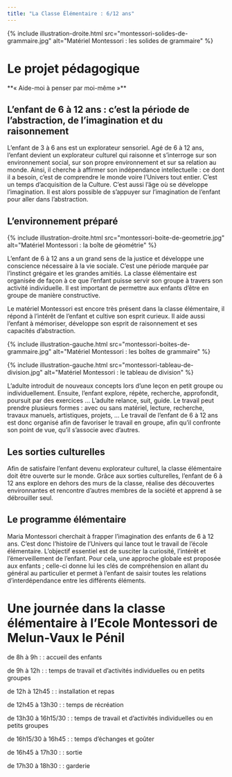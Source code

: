 ```yaml
---
title: "La Classe Élémentaire : 6/12 ans"
---
```


{% include illustration-droite.html src="montessori-solides-de-grammaire.jpg" alt="Matériel Montessori : les solides de grammaire" %}

# Le projet pédagogique

<p class="rose centre">
**« Aide-moi à penser par moi-même »**
</p>

## L’enfant de 6 à 12 ans : c’est la période de l’abstraction, de l’imagination et du raisonnement

L’enfant de 3 à 6 ans est un explorateur sensoriel. Agé de 6 à 12 ans, l’enfant devient un explorateur culturel qui raisonne et s’interroge sur son environnement social, sur son propre environnement et sur sa relation au monde. Ainsi, il cherche à affirmer son indépendance intellectuelle : ce dont il a besoin, c’est de comprendre le monde voire l’Univers tout entier. C’est un temps d’acquisition de la Culture.
C’est aussi l’âge où se développe l’imagination. Il est alors possible de s’appuyer sur l’imagination de l’enfant pour aller dans l’abstraction.

## L’environnement préparé

{% include illustration-droite.html src="montessori-boite-de-geometrie.jpg" alt="Matériel Montessori : la boîte de géométrie" %}

L’enfant de 6 à 12 ans a un grand sens de la justice et développe une conscience nécessaire à la vie sociale. C’est une période marquée par l’instinct grégaire et les grandes amitiés.
La classe élémentaire est organisée de façon à ce que l’enfant puisse servir son groupe à travers son activité individuelle. Il est important de permettre aux enfants d’être en groupe de manière constructive.

Le matériel Montessori est encore très présent dans la classe élémentaire, il répond à l’intérêt de l’enfant et cultive son esprit curieux. Il aide aussi l’enfant à mémoriser, développe son esprit de raisonnement et ses capacités d’abstraction.

{% include illustration-gauche.html src="montessori-boites-de-grammaire.jpg" alt="Matériel Montessori : les boîtes de grammaire" %}

{% include illustration-gauche.html src="montessori-tableau-de-division.jpg" alt="Matériel Montessori : le tableau de division" %}

<div class="clearfix"></div>

L’adulte introduit de nouveaux concepts lors d’une leçon en petit groupe ou individuellement. Ensuite, l’enfant explore, répète, recherche, approfondit, poursuit par des exercices … L’adulte relance, suit, guide. Le travail peut prendre plusieurs formes : avec ou sans matériel, lecture, recherche, travaux manuels, artistiques, projets, …
Le travail de l’enfant de 6 à 12 ans est donc organisé afin de favoriser le travail en groupe, afin qu’il confronte son point de vue, qu’il s’associe avec d’autres.

## Les sorties culturelles

Afin de satisfaire l’enfant devenu explorateur culturel, la classe élémentaire doit être ouverte sur le monde. Grâce aux sorties culturelles, l’enfant de 6 à 12 ans explore en dehors des murs de la classe, réalise des découvertes environnantes et rencontre d’autres membres de la société et apprend à se débrouiller seul.

## Le programme élémentaire

Maria Montessori cherchait à frapper l’imagination des enfants de 6 à 12 ans. C’est donc l’<span class="rose">histoire de l’Univers</span> qui lance tout le travail de l’école élémentaire. L’objectif essentiel est de susciter <span class="rose">la curiosité, l’intérêt et l’émerveillement</span> de l’enfant. Pour cela, une approche globale est proposée aux enfants ; celle-ci donne lui les clés de compréhension en allant du général au particulier et permet à l’enfant de saisir toutes les relations d’interdépendance entre les différents éléments.

# Une journée dans la classe élémentaire à l’Ecole Montessori de Melun-Vaux le Pénil

de 8h à 9h :
: accueil des enfants

de 9h à 12h :
: temps de travail et d’activités individuelles ou en petits groupes

de 12h à 12h45 :
: installation et repas

de 12h45 à 13h30 :
: temps de récréation

de 13h30 à 16h15/30 :
: temps de travail et d’activités individuelles ou en petits groupes

de 16h15/30 à 16h45 :
: temps d’échanges et goûter

de 16h45 à 17h30 :
: sortie

de 17h30 à 18h30 :
: garderie
